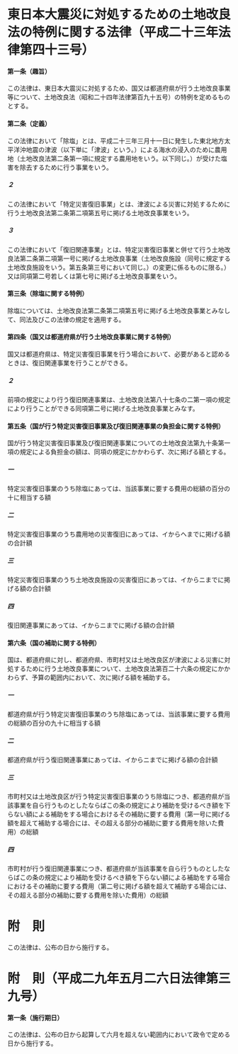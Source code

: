 # 東日本大震災に対処するための土地改良法の特例に関する法律（平成二十三年法律第四十三号）
#### 第一条（趣旨）
この法律は、東日本大震災に対処するため、国又は都道府県が行う土地改良事業等について、土地改良法（昭和二十四年法律第百九十五号）の特例を定めるものとする。
#### 第二条（定義）
この法律において「除塩」とは、平成二十三年三月十一日に発生した東北地方太平洋沖地震の津波（以下単に「津波」という。）による海水の浸入のために農用地（土地改良法第二条第一項に規定する農用地をいう。以下同じ。）が受けた塩害を除去するために行う事業をいう。
##### ２
この法律において「特定災害復旧事業」とは、津波による災害に対処するために行う土地改良法第二条第二項第五号に掲げる土地改良事業をいう。
##### ３
この法律において「復旧関連事業」とは、特定災害復旧事業と併せて行う土地改良法第二条第二項第一号に掲げる土地改良事業（土地改良施設（同号に規定する土地改良施設をいう。第五条第三号において同じ。）の変更に係るものに限る。）又は同項第二号若しくは第七号に掲げる土地改良事業をいう。
#### 第三条（除塩に関する特例）
除塩については、土地改良法第二条第二項第五号に掲げる土地改良事業とみなして、同法及びこの法律の規定を適用する。
#### 第四条（国又は都道府県が行う土地改良事業に関する特例）
国又は都道府県は、特定災害復旧事業を行う場合において、必要があると認めるときは、復旧関連事業を行うことができる。
##### ２
前項の規定により行う復旧関連事業は、土地改良法第八十七条の二第一項の規定により行うことができる同項第二号に掲げる土地改良事業とみなす。
#### 第五条（国が行う特定災害復旧事業及び復旧関連事業の負担金に関する特例）
国が行う特定災害復旧事業及び復旧関連事業についての土地改良法第九十条第一項の規定による負担金の額は、同項の規定にかかわらず、次に掲げる額とする。
##### 一
特定災害復旧事業のうち除塩にあっては、当該事業に要する費用の総額の百分の十に相当する額
##### 二
特定災害復旧事業のうち農用地の災害復旧にあっては、イからヘまでに掲げる額の合計額
##### 三
特定災害復旧事業のうち土地改良施設の災害復旧にあっては、イからニまでに掲げる額の合計額
##### 四
復旧関連事業にあっては、イからニまでに掲げる額の合計額
#### 第六条（国の補助に関する特例）
国は、都道府県に対し、都道府県、市町村又は土地改良区が津波による災害に対処するために行う土地改良事業について、土地改良法第百二十六条の規定にかかわらず、予算の範囲内において、次に掲げる額を補助する。
##### 一
都道府県が行う特定災害復旧事業のうち除塩にあっては、当該事業に要する費用の総額の百分の九十に相当する額
##### 二
都道府県が行う復旧関連事業にあっては、イからニまでに掲げる額の合計額
##### 三
市町村又は土地改良区が行う特定災害復旧事業のうち除塩につき、都道府県が当該事業を自ら行うものとしたならばこの条の規定により補助を受けるべき額を下らない額による補助をする場合におけるその補助に要する費用（第一号に掲げる額を超えて補助する場合には、その超える部分の補助に要する費用を除いた費用）の総額
##### 四
市町村が行う復旧関連事業につき、都道府県が当該事業を自ら行うものとしたならばこの条の規定により補助を受けるべき額を下らない額による補助をする場合におけるその補助に要する費用（第二号に掲げる額を超えて補助する場合には、その超える部分の補助に要する費用を除いた費用）の総額
# 附　則
この法律は、公布の日から施行する。
# 附　則（平成二九年五月二六日法律第三九号）
#### 第一条（施行期日）
この法律は、公布の日から起算して六月を超えない範囲内において政令で定める日から施行する。
